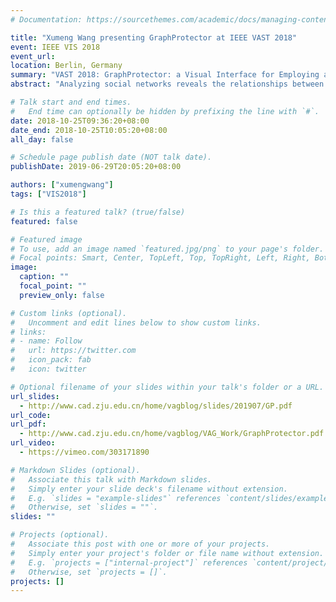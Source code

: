```yaml
---
# Documentation: https://sourcethemes.com/academic/docs/managing-content/

title: "Xumeng Wang presenting GraphProtector at IEEE VAST 2018"
event: IEEE VIS 2018
event_url:
location: Berlin, Germany
summary: "VAST 2018: GraphProtector: a Visual Interface for Employing and Assessing Multiple Privacy Preserving Graph Algorithms"
abstract: "Analyzing social networks reveals the relationships between individuals and groups in the data. However, such analysis can also lead to privacy exposure (whether intentionally or inadvertently): leaking the real-world identity of ostensibly anonymous individuals. Most sanitization strategies modify the graph’s structure based on hypothesized tactics that an adversary would employ. While combining multiple anonymization schemes provides a more comprehensive privacy protection, deciding the appropriate set of techniques—along with evaluating how applying the strategies will affect the utility of the anonymized results—remains a significant challenge. To address this problem, we introduce GraphProtector, a visual interface that guides a user through a privacy preservation pipeline. GraphProtector enables multiple privacy protection schemes which can be simultaneously combined together as a hybrid approach. To demonstrate the effectiveness of GraphProtector, we report several case studies and feedback collected from interviews with expert users in various scenarios."

# Talk start and end times.
#   End time can optionally be hidden by prefixing the line with `#`.
date: 2018-10-25T09:36:20+08:00
date_end: 2018-10-25T10:05:20+08:00
all_day: false

# Schedule page publish date (NOT talk date).
publishDate: 2019-06-29T20:05:20+08:00

authors: ["xumengwang"]
tags: ["VIS2018"]

# Is this a featured talk? (true/false)
featured: false

# Featured image
# To use, add an image named `featured.jpg/png` to your page's folder.
# Focal points: Smart, Center, TopLeft, Top, TopRight, Left, Right, BottomLeft, Bottom, BottomRight.
image:
  caption: ""
  focal_point: ""
  preview_only: false

# Custom links (optional).
#   Uncomment and edit lines below to show custom links.
# links:
# - name: Follow
#   url: https://twitter.com
#   icon_pack: fab
#   icon: twitter

# Optional filename of your slides within your talk's folder or a URL.
url_slides:
  - http://www.cad.zju.edu.cn/home/vagblog/slides/201907/GP.pdf
url_code:
url_pdf:
  - http://www.cad.zju.edu.cn/home/vagblog/VAG_Work/GraphProtector.pdf
url_video:
  - https://vimeo.com/303171890

# Markdown Slides (optional).
#   Associate this talk with Markdown slides.
#   Simply enter your slide deck's filename without extension.
#   E.g. `slides = "example-slides"` references `content/slides/example-slides.md`.
#   Otherwise, set `slides = ""`.
slides: ""

# Projects (optional).
#   Associate this post with one or more of your projects.
#   Simply enter your project's folder or file name without extension.
#   E.g. `projects = ["internal-project"]` references `content/project/deep-learning/index.md`.
#   Otherwise, set `projects = []`.
projects: []
---
```

